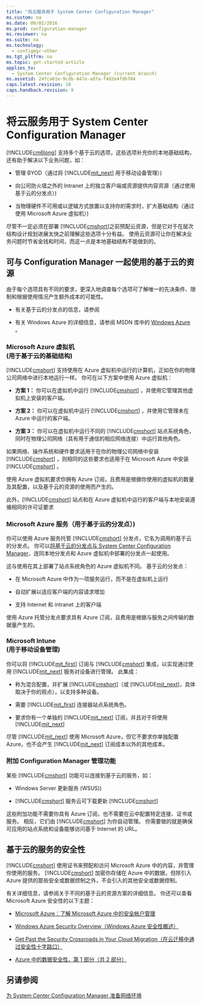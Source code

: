 ```yaml
---
title: "将云服务用于 System Center Configuration Manager"
ms.custom: na
ms.date: 09/02/2016
ms.prod: configuration-manager
ms.reviewer: na
ms.suite: na
ms.technology: 
  - configmgr-other
ms.tgt_pltfrm: na
ms.topic: get-started-article
applies_to: 
  - System Center Configuration Manager (current branch)
ms.assetid: 24fca61e-9cdb-447a-ad7a-f4d2e4fd6704
caps.latest.revision: 10
caps.handback.revision: 9
---
```

# 将云服务用于 System Center Configuration Manager
[!INCLUDE[cm6long](../LocTest/includes/cm6long_md.md)] 支持多个基于云的选项，这些选项补充你的本地基础结构，还有助于解决以下业务问题，如：  
  
-   管理 BYOD（通过将 [!INCLUDE[mit_next](../LocTest/includes/mit_next_md.md)] 用于移动设备管理）\)  
  
-   向公司防火墙之外的 Intranet 上的独立客户端或资源提供内容资源（通过使用基于云的分发点）\)  
  
-   当物理硬件不可用或以逻辑方式放置以支持你的需求时，扩大基础结构（通过使用 Microsoft Azure 虚拟机）\)  
  
 尽管不一定必须在部署 [!INCLUDE[cmshort](../LocTest/includes/cmshort_md.md)]之前预配云资源，但是它对于在层次结构设计规划进展太快之前理解这些选项十分有益。 使用云资源可让你在解决业务问题时节省金钱和时间，而这一点是本地基础结构不能做到的。  
  
## 可与 Configuration Manager 一起使用的基于云的资源  
 由于每个选项具有不同的要求，更深入地调查每个选项可了解唯一的先决条件、限制和根据使用情况产生额外成本的可能性。  
  
-   有关基于云的分发点的信息，请参阅  
  
-   有关 Windows Azure 的详细信息，请参阅 MSDN 库中的 [Windows Azure](http://go.microsoft.com/fwlink/p/?LinkId=262965) 。  
  
### Microsoft Azure 虚拟机<br />\(用于基于云的基础结构\)  
 [!INCLUDE[cmshort](../LocTest/includes/cmshort_md.md)] 支持使用在 Azure 虚拟机中运行的计算机，正如在你的物理公司网络中进行本地运行一样。 你可在以下方案中使用 Azure 虚拟机：  
  
-   **方案 1：** 你可以在虚拟机中运行 [!INCLUDE[cmshort](../LocTest/includes/cmshort_md.md)] ，并使用它管理其他虚拟机上安装的客户端。  
  
-   **方案 2：** 你可以在虚拟机中运行 [!INCLUDE[cmshort](../LocTest/includes/cmshort_md.md)] ，并使用它管理未在 Azure 中运行的客户端。  
  
-   **方案 3：** 你可以在虚拟机中运行不同的 [!INCLUDE[cmshort](../LocTest/includes/cmshort_md.md)] 站点系统角色，同时在物理公司网络（具有用于通信的相应网络连接）中运行其他角色。  
  
 如果网络、操作系统和硬件要求适用于在你的物理公司网络中安装 [!INCLUDE[cmshort](../LocTest/includes/cmshort_md.md)] ，则相同的这些要求也适用于在 Microsoft Azure 中安装 [!INCLUDE[cmshort](../LocTest/includes/cmshort_md.md)] 。  
  
 使用 Azure 虚拟机要求你拥有 Azure 订阅，且费用是根据你使用的虚拟机的数量及其配置，以及基于云的资源的使用而产生的。  
  
 此外，[!INCLUDE[cmshort](../LocTest/includes/cmshort_md.md)] 站点和在 Azure 虚拟机中运行的客户端与本地安装遵循相同的许可证要求  
  
### Microsoft Azure 服务（用于基于云的分发点）\)  
 你可以使用 Azure 服务托管 [!INCLUDE[cmshort](../LocTest/includes/cmshort_md.md)] 分发点，它名为调用的基于云的分发点。  你可以[将基于云的分发点与 System Center Configuration Manager](../LocTest/Use-a-cloud-based-distribution-point-with-System-Center-Configuration-Manager.md)，连同本地分发点和 Azure 虚拟机中部署的分发点一起使用。  
  
 这与使用在其上部署了站点系统角色的 Azure 虚拟机不同。 基于云的分发点：  
  
-   在 Microsoft Azure 中作为一项服务运行，而不是在虚拟机上运行  
  
-   自动扩展以适应客户端的内容请求增加  
  
-   支持 Internet 和 intranet 上的客户端  
  
 使用 Azure 托管分发点要求具有 Azure 订阅，且费用是根据与服务之间传输的数据量产生的。  
  
### Microsoft Intune <br />\(用于移动设备管理\)  
 你可以将 [!INCLUDE[mit_first](../LocTest/includes/mit_first_md.md)] 订阅与 [!INCLUDE[cmshort](../LocTest/includes/cmshort_md.md)] 集成，以实现通过使用 [!INCLUDE[mit_next](../LocTest/includes/mit_next_md.md)] 服务对设备进行管理。 此集成：  
  
-   称为混合配置，并扩展 [!INCLUDE[cmshort](../LocTest/includes/cmshort_md.md)]（或 [!INCLUDE[mit_next](../LocTest/includes/mit_next_md.md)]，具体取决于你的观点），以支持多种设备。  
  
-   需要 [!INCLUDE[mit_first](../LocTest/includes/mit_first_md.md)] 连接器站点系统角色。  
  
-   要求你有一个单独的 [!INCLUDE[mit_next](../LocTest/includes/mit_next_md.md)] 订阅，并且对于将使用 [!INCLUDE[mit_next](../LocTest/includes/mit_next_md.md)]  
  
 尽管 [!INCLUDE[mit_next](../LocTest/includes/mit_next_md.md)] 使用 Microsoft Azure，但它不要求你单独配置 Azure，也不会产生 [!INCLUDE[mit_next](../LocTest/includes/mit_next_md.md)] 订阅成本以外的其他成本。  
  
### 附加 Configuration Manager 管理功能  
 某些 [!INCLUDE[cmshort](../LocTest/includes/cmshort_md.md)] 功能可以连接到基于云的服务，如：  
  
-   Windows Server 更新服务 (WSUS)\)  
  
-   [!INCLUDE[cmshort](../LocTest/includes/cmshort_md.md)] 服务云可下载更新 [!INCLUDE[cmshort](../LocTest/includes/cmshort_md.md)]  
  
 这些附加功能不需要你具有 Azure 订阅，也不需要在云中配置特定连接、证书或服务。 相反，它们由 [!INCLUDE[cmshort](../LocTest/includes/cmshort_md.md)] 为你自动管理。  你需要做的就是确保可应用的站点系统和设备能够访问基于 Internet 的 URL。  
  
##  <a name="BKMK_CloudSec"></a> 基于云的服务的安全性  
 [!INCLUDE[cmshort](../LocTest/includes/cmshort_md.md)] 使用证书来预配和访问 Microsoft Azure 中的内容，并管理你使用的服务。 [!INCLUDE[cmshort](../LocTest/includes/cmshort_md.md)] 加密你存储在 Azure 中的数据，但除引入 Azure 提供的那些安全或数据控制之外，不会引入的其他安全或数据控制。  
  
 有关详细信息，请参阅关于不同的基于云的资源方案的详细信息。 你还可以查看 Microsoft Azure 安全性的以下主题：  
  
-   [Microsoft Azure：了解 Microsoft Azure 中的安全帐户管理](http://go.microsoft.com/fwlink/p/?LinkId=262968)  
  
-   [Windows Azure Security Overview（Windows Azure 安全性概述）](http://go.microsoft.com/fwlink/p/?LinkId=262970)  
  
-   [Get Past the Security Crossroads in Your Cloud Migration（在云迁移中通过安全性十字路口）](http://go.microsoft.com/fwlink/p/?LinkId=262971)  
  
-   [Azure 中的数据安全性，第 1 部分（共 2 部分）](http://go.microsoft.com/fwlink/p/?LinkId=262974)  
  
## 另请参阅  
 [为 System Center Configuration Manager 准备网络环境](../LocTest/Prepare-your-network-environment-for-System-Center-Configuration-Manager.md)